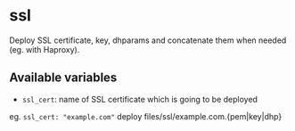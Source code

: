 # ssl

Deploy SSL certificate, key, dhparams and concatenate them when needed (eg. with Haproxy).

## Available variables

* `ssl_cert`: name of SSL certificate which is going to be deployed

eg. `ssl_cert: "example.com"` deploy files/ssl/example.com.{pem|key|dhp}
